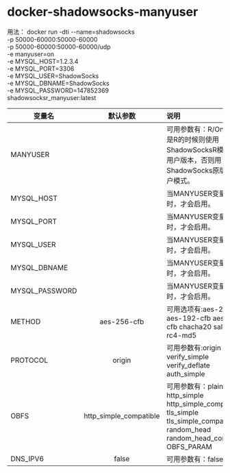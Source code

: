 # docker-shadowsocks-manyuser

用法：
docker run -dti --name=shadowsocks \
-p 50000-60000:50000-60000 \
-p 50000-60000:50000-60000/udp \
-e manyuser=on \
-e MYSQL_HOST=1.2.3.4 \
-e MYSQL_PORT=3306 \
-e MYSQL_USER=ShadowSocks \
-e MYSQL_DBNAME=ShadowSocks \
-e MYSQL_PASSWORD=147852369 \
shadowsocksr_manyuser:latest

|变量名      	|默认参数   	|说明   |
| ------------- |:-------------:| :---|
|MANYUSER       |	            |	可用参数有：R/On 当参数是R的时候则使用ShadowSocksR模式的多用户版本，否则用ShadowSocks原版的多用户模式。|
|MYSQL_HOST |	|当MANYUSER变量有参数时，才会启用。|
|MYSQL_PORT	|	|当MANYUSER变量有参数时，才会启用。|
|MYSQL_USER	||	当MANYUSER变量有参数时，才会启用。|
|MYSQL_DBNAME	| |	当MANYUSER变量有参数时，才会启用。|
|MYSQL_PASSWORD	| |	当MANYUSER变量有参数时，才会启用。|
|METHOD|	aes-256-cfb|	可用选项有:aes-256-cfb aes-192-cfb aes-128-cfb chacha20 salsa20 rc4-md5|
|PROTOCOL|	origin|	可用参数有:origin verify_simple verify_deflate auth_simple|
|OBFS	|http_simple_compatible|	可用参数有：plain http_simple http_simple_compatible tls_simple tls_simple_compatible random_head random_head_compatible OBFS_PARAM|		
|DNS_IPV6|	false|	可用参数有：false true|
